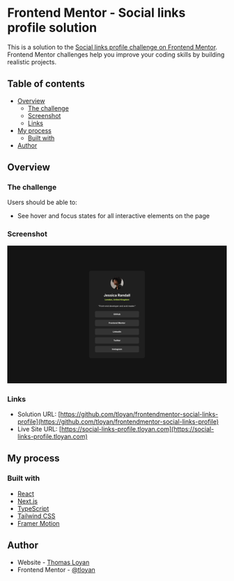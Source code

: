 # Frontend Mentor - Social links profile solution

This is a solution to the [Social links profile challenge on Frontend Mentor](https://www.frontendmentor.io/challenges/social-links-profile-UG32l9m6dQ). Frontend Mentor challenges help you improve your coding skills by building realistic projects. 

## Table of contents

- [Overview](#overview)
  - [The challenge](#the-challenge)
  - [Screenshot](#screenshot)
  - [Links](#links)
- [My process](#my-process)
  - [Built with](#built-with)
- [Author](#author)

## Overview

### The challenge

Users should be able to:

- See hover and focus states for all interactive elements on the page

### Screenshot

![](./public/screenshot.jpeg)

### Links

- Solution URL: [https://github.com/tloyan/frontendmentor-social-links-profile](https://github.com/tloyan/frontendmentor-social-links-profile)
- Live Site URL: [https://social-links-profile.tloyan.com](https://social-links-profile.tloyan.com)


## My process

### Built with

- [React](https://react.dev/)
- [Next.js](https://nextjs.org/)
- [TypeScript](https://www.typescriptlang.org/)
- [Tailwind CSS](https://tailwindcss.com/)
- [Framer Motion](https://www.framer.com/motion/)


## Author

- Website - [Thomas Loyan](https://www.thomasloyan.com)
- Frontend Mentor - [@tloyan](https://www.frontendmentor.io/profile/tloyan)